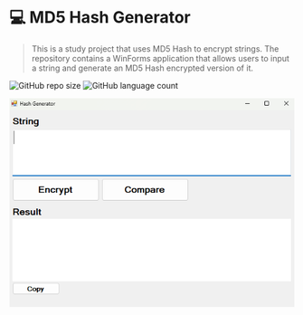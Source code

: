 # 💻 MD5 Hash Generator
> This is a study project that uses MD5 Hash to encrypt strings. The repository contains a WinForms application that allows users to input a string and generate an MD5 Hash encrypted version of it.

![GitHub repo size](https://img.shields.io/github/repo-size/texasnk/MD5hash-generator?style=for-the-badge)
![GitHub language count](https://img.shields.io/github/languages/top/texasnk/MD5hash-generator?style=for-the-badge)

<img src="/images/MD5HashGeneratorIMG.png" alt="Hash Generator">

